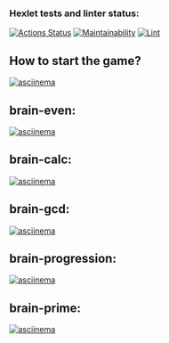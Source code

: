 ### Hexlet tests and linter status:
[![Actions Status](https://github.com/pashhha/frontend-project-lvl1/workflows/hexlet-check/badge.svg)](https://github.com/pashhha/frontend-project-lvl1/actions/)
[![Maintainability](https://api.codeclimate.com/v1/badges/a99a88d28ad37a79dbf6/maintainability)](https://codeclimate.com/github/pashhha/frontend-project-lvl1)
[![Lint](https://github.com/pashhha/frontend-project-lvl1/workflows/Lint/badge.svg)](https://github.com/pashhha/frontend-project-lvl1/actions?query=workflow%3ALint)

## How to start the game?

[![asciinema](https://asciinema.org/a/Cx8VOgtsYbLhIIvFwrdTlWuMi.svg)](https://asciinema.org/a/Cx8VOgtsYbLhIIvFwrdTlWuMi)


 ## brain-even: 
 
 [![asciinema](https://asciinema.org/a/Dp7YsgtAUJdAuDVuvMPzF4V8k.svg)](https://asciinema.org/a/Dp7YsgtAUJdAuDVuvMPzF4V8k)
 
 ## brain-calc: 
 
 [![asciinema](https://asciinema.org/a/qNtZDpHEBXkWALf6raAoylwqA.svg)](https://asciinema.org/a/qNtZDpHEBXkWALf6raAoylwqA)

## brain-gcd:
 
[![asciinema](https://asciinema.org/a/2T3GnyYobNRT4KBLEHtr58Ks5.svg)](https://asciinema.org/a/2T3GnyYobNRT4KBLEHtr58Ks5) 

## brain-progression: 

[![asciinema](https://asciinema.org/a/VB9xhNDOcTuPrCq2wZisifMen.svg)](https://asciinema.org/a/VB9xhNDOcTuPrCq2wZisifMen)

## brain-prime:

 [![asciinema](https://asciinema.org/a/Om1OZZtiCq5wc4YHBuJcgapu5.svg)](https://asciinema.org/a/Om1OZZtiCq5wc4YHBuJcgapu5)
